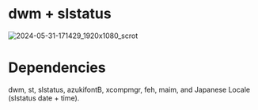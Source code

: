 # dwm + slstatus
![2024-05-31-171429_1920x1080_scrot](https://github.com/1ryh/dwm-rice/assets/86710846/440a2daf-b859-42a8-a2f4-6d0a24315d9d)

# Dependencies
dwm,
st,
slstatus,
azukifontB,
xcompmgr,
feh,
maim,
and Japanese Locale (slstatus date + time).
